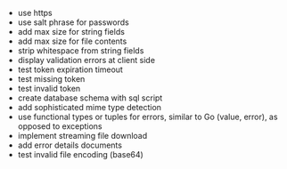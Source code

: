 
* use https
* use salt phrase for passwords
* add max size for string fields
* add max size for file contents
* strip whitespace from string fields
* display validation errors at client side
* test token expiration timeout
* test missing token
* test invalid token
* create database schema with sql script
* add sophisticated mime type detection
* use functional types or tuples for errors, similar to Go (value, error),
  as opposed to exceptions
* implement streaming file download
* add error details documents
* test invalid file encoding (base64)

